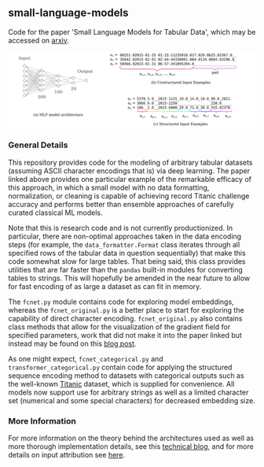 ## small-language-models

Code for the paper 'Small Language Models for Tabular Data', which may be accessed on [arxiv](https://arxiv.org/abs/2211.02941).

![cover photo](data/small_language_model_cover.png)

### General Details

This repository provides code for the modeling of arbitrary tabular datasets (assuming ASCII character encodings that is) via deep learning.  The paper linked above provides one particular example of the remarkable efficacy of this approach, in which a small model with no data formatting, normalization, or cleaning is capable of achieving record Titanic challenge accuracy and performs better than ensemble approaches of carefully curated classical ML models.  

Note that this is research code and is not currently productionized.  In particular, there are non-optimal approaches taken in the data encoding steps (for example, the `data_formatter.Format` class iterates through all specified rows of the tabular data in question sequentially) that make this code somewhat slow for large tables.  That being said, this class provides utilities that are far faster than the `pandas` built-in modules for converting tables to strings.  This will hopefully be amended in the near future to allow for fast encoding of as large a dataset as can fit in memory.

The `fcnet.py` module contains code for exploring model embeddings, whereas the `fcnet_original.py` is a better place to start for exploring the capability of direct character encoding.  `fcnet_original.py` also contains class methods that allow for the visualization of the gradient field for specified parameters, work that did not make it into the paper linked but instead may be found on this [blog post](https://blbadger.github.io/gradient-landscapes.html).

As one might expect, `fcnet_categorical.py` and `transformer_categorical.py` contain code for applying the structured sequence encoding method to datasets with categorical outputs such as the well-known [Titanic](https://www.kaggle.com/c/titanic) dataset, which is supplied for convenience.  All models now support use for arbitrary strings as well as a limited character set (numerical and some special characters) for decreased embedding size.

### More Information

For more information on the theory behind the architectures used as well as more thorough implementation details, see this [technical blog](https://blbadger.github.io/neural-networks3.html), and for more details on input attribution see [here](https://blbadger.github.io/nn_interpretations.html).
